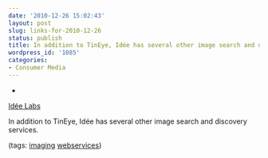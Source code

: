 ```yaml
---
date: '2010-12-26 15:02:43'
layout: post
slug: links-for-2010-12-26
status: publish
title: In addition to TinEye, Idée has several other image search and discovery services.
wordpress_id: '1085'
categories:
- Consumer Media
---
```


  *


[Idée Labs](http://labs.ideeinc.com/)


In addition to TinEye, Idée has several other image search and discovery services.


(tags: [imaging](http://www.delicious.com/eob/imaging) [webservices](http://www.delicious.com/eob/webservices))




